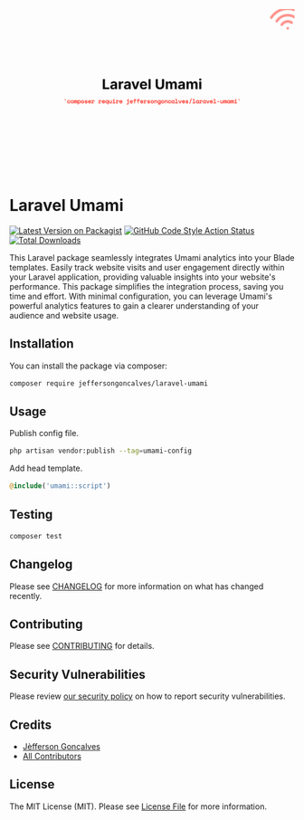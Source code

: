 <div class="filament-hidden">

![Laravel Umami](https://raw.githubusercontent.com/jeffersongoncalves/laravel-umami/master/art/jeffersongoncalves-laravel-umami.png)

</div>

# Laravel Umami

[![Latest Version on Packagist](https://img.shields.io/packagist/v/jeffersongoncalves/laravel-umami.svg?style=flat-square)](https://packagist.org/packages/jeffersongoncalves/laravel-umami)
[![GitHub Code Style Action Status](https://img.shields.io/github/actions/workflow/status/jeffersongoncalves/laravel-umami/fix-php-code-style-issues.yml?branch=master&label=code%20style&style=flat-square)](https://github.com/jeffersongoncalves/laravel-umami/actions?query=workflow%3A"Fix+PHP+code+styling"+branch%3Amaster)
[![Total Downloads](https://img.shields.io/packagist/dt/jeffersongoncalves/laravel-umami.svg?style=flat-square)](https://packagist.org/packages/jeffersongoncalves/laravel-umami)

This Laravel package seamlessly integrates Umami analytics into your Blade templates. Easily track website visits and user engagement directly within your Laravel application, providing valuable insights into your website's performance. This package simplifies the integration process, saving you time and effort. With minimal configuration, you can leverage Umami's powerful analytics features to gain a clearer understanding of your audience and website usage.

## Installation

You can install the package via composer:

```bash
composer require jeffersongoncalves/laravel-umami
```

## Usage

Publish config file.

```bash
php artisan vendor:publish --tag=umami-config
```

Add head template.

```php
@include('umami::script')
```

## Testing

```bash
composer test
```

## Changelog

Please see [CHANGELOG](CHANGELOG.md) for more information on what has changed recently.

## Contributing

Please see [CONTRIBUTING](.github/CONTRIBUTING.md) for details.

## Security Vulnerabilities

Please review [our security policy](../../security/policy) on how to report security vulnerabilities.

## Credits

- [Jèfferson Gonçalves](https://github.com/jeffersongoncalves)
- [All Contributors](../../contributors)

## License

The MIT License (MIT). Please see [License File](LICENSE.md) for more information.
